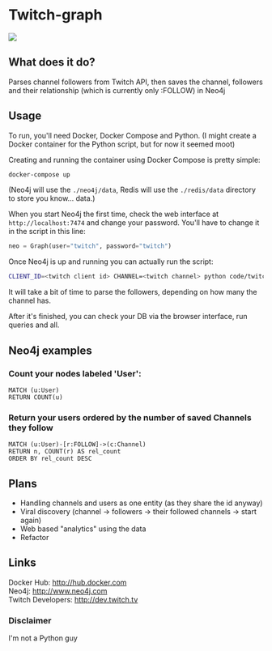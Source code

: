 # Twitch-graph
[![](https://img.shields.io/gitter/room/alfreddobradi/twitch-graph.svg)](https://gitter.im/twitch-graph/Lobby?utm_source=share-link&utm_medium=link&utm_campaign=share-link)
## What does it do?

Parses channel followers from Twitch API, then saves the channel, followers and their relationship (which is currently only :FOLLOW) in Neo4j

## Usage

To run, you'll need Docker, Docker Compose and Python. (I might create a Docker container for the Python script, but for now it seemed moot)

Creating and running the container using Docker Compose is pretty simple:
```sh
docker-compose up
```
(Neo4j will use the `./neo4j/data`, Redis will use the `./redis/data` directory to store you know... data.)

When you start Neo4j the first time, check the web interface at `http://localhost:7474` and change your password. You'll have to change it in the script in this line:
```python
neo = Graph(user="twitch", password="twitch")
```

Once Neo4j is up and running you can actually run the script:
```sh
CLIENT_ID=<twitch client id> CHANNEL=<twitch channel> python code/twitch.py
```

It will take a bit of time to parse the followers, depending on how many the channel has.  

After it's finished, you can check your DB via the browser interface, run queries and all.

## Neo4j examples

### Count your nodes labeled 'User':
```
MATCH (u:User)
RETURN COUNT(u)
```

### Return your users ordered by the number of saved Channels they follow
```
MATCH (u:User)-[r:FOLLOW]->(c:Channel)
RETURN n, COUNT(r) AS rel_count
ORDER BY rel_count DESC
```

## Plans

* Handling channels and users as one entity (as they share the id anyway)
* Viral discovery (channel -> followers -> their followed channels -> start again)
* Web based "analytics" using the data
* Refactor

## Links

Docker Hub: http://hub.docker.com  
Neo4j: http://www.neo4j.com  
Twitch Developers: http://dev.twitch.tv

### Disclaimer

I'm not a Python guy
